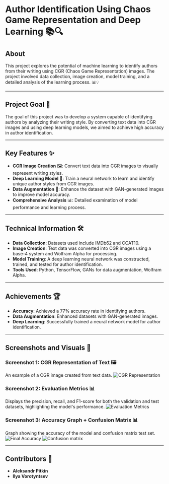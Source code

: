 # Author Identification Using Chaos Game Representation and Deep Learning 📚🔍

## About

This project explores the potential of machine learning to identify authors from their writing using CGR (Chaos Game Representation) images. The project involved data collection, image creation, model training, and a detailed analysis of the learning process. 📊💡

---

## Project Goal 🎯

The goal of this project was to develop a system capable of identifying authors by analyzing their writing style. By converting text data into CGR images and using deep learning models, we aimed to achieve high accuracy in author identification.

---

## Key Features ✨

- **CGR Image Creation** 🖼️: Convert text data into CGR images to visually represent writing styles.
- **Deep Learning Model** 🧠: Train a neural network to learn and identify unique author styles from CGR images.
- **Data Augmentation** 🔄: Enhance the dataset with GAN-generated images to improve model accuracy.
- **Comprehensive Analysis** 📊: Detailed examination of model performance and learning process.

---

## Technical Information 🛠️

- **Data Collection**: Datasets used include IMDb62 and CCAT10.
- **Image Creation**: Text data was converted into CGR images using a base-4 system and Wolfram Alpha for processing.
- **Model Training**: A deep learning neural network was constructed, trained, and tested for author identification.
- **Tools Used**: Python, TensorFlow, GANs for data augmentation, Wolfram Alpha.

---

## Achievements 🏆

- **Accuracy**: Achieved a 77% accuracy rate in identifying authors.
- **Data Augmentation**: Enhanced datasets with GAN-generated images.
- **Deep Learning**: Successfully trained a neural network model for author identification.

---

## Screenshots and Visuals 📸

### Screenshot 1: CGR Representation of Text 🖼️
An example of a CGR image created from text data.
![CGR Representation](https://github.com/AleksandrPitkin/ML-Author-Identification-Using-Chaos-Game/assets/93444911/a957a74a-406c-4f44-b51f-367c4290e1a4)

### Screenshot 2: Evaluation Metrics 📊
Displays the precision, recall, and F1-score for both the validation and test datasets, highlighting the model's performance.
![Evaluation Metrics](https://github.com/AleksandrPitkin/ML-Author-Identification-Using-Chaos-Game/assets/93444911/aebbcdf2-862e-41bd-a559-e89dd1df0114)

### Screenshot 3: Accuracy Graph + Confusion Matrix 📊
Graph showing the accuracy of the model and confusion matrix test set.
![Final Accuracy](https://github.com/AleksandrPitkin/ML-Author-Identification-Using-Chaos-Game/assets/93444911/4eb4e5c3-88dd-442f-a51a-746198a60801)
![Confusion matrix](https://github.com/AleksandrPitkin/ML-Author-Identification-Using-Chaos-Game/assets/93444911/9747f326-3129-4f52-b1ef-e62faa7ed06a)

---

## Contributors 👥

- **Aleksandr Pitkin**
- **Ilya Vorotyntsev**
